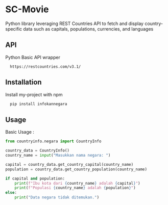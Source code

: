 
# SC-Movie
Python library leveraging REST Countries API to fetch and display country-specific data such as capitals, populations, currencies, and languages



## API 
Python Basic API wrapper
```http
  https://restcountries.com/v3.1/
```

## Installation

Install my-project with npm

```bash
  pip install infokannegara
```
    

## Usage

Basic Usage :

```python
from countryinfo.negara import CountryInfo

country_data = CountryInfo()
country_name = input("Masukkan nama negara: ")

capital = country_data.get_country_capital(country_name)
population = country_data.get_country_population(country_name)

if capital and population:
    print(f"Ibu kota dari {country_name} adalah {capital}")
    print(f"Populasi {country_name} adalah {population}")
else:
    print("Data negara tidak ditemukan.")
```

